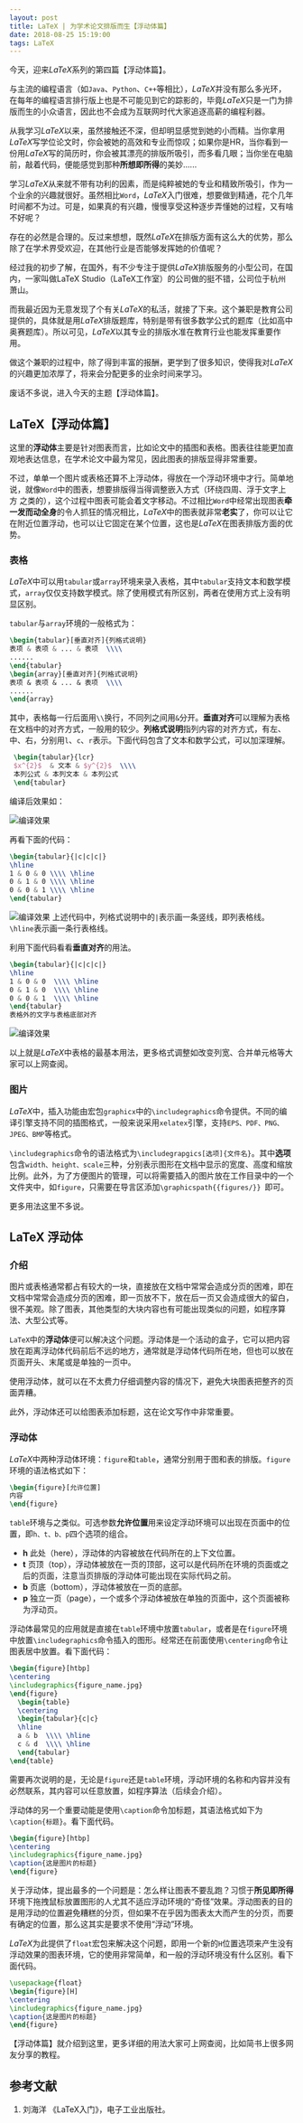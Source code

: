 ```yaml
---
layout: post
title: LaTeX | 为学术论文排版而生【浮动体篇】
date: 2018-08-25 15:19:00
tags: LaTeX
---
```


今天，迎来$LaTeX$系列的第四篇【浮动体篇】。

与主流的编程语言（如`Java`、`Python`、`C++`等相比），$LaTeX$并没有那么多光环，在每年的编程语言排行版上也是不可能见到它的踪影的，毕竟$LaTeX$只是一门为排版而生的小众语言，因此也不会成为互联网时代大家追逐高薪的编程利器。

从我学习$LaTeX$以来，虽然接触还不深，但却明显感觉到她的小而精。当你拿用$LaTeX$写学位论文时，你会被她的高效和专业而惊叹；如果你是HR，当你看到一份用$LaTeX$写的简历时，你会被其漂亮的排版所吸引，而多看几眼；当你坐在电脑前，敲着代码，便能感觉到那种**所想即所得**的美妙......

学习$LaTeX$从来就不带有功利的因素，而是纯粹被她的专业和精致所吸引，作为一个业余的兴趣就很好。虽然相比`Word`，$LaTeX$入门很难，想要做到精通，花个几年时间都不为过。可是，如果真的有兴趣，慢慢享受这种逐步弄懂她的过程，又有啥不好呢？

存在的必然是合理的。反过来想想，既然$LaTeX$在排版方面有这么大的优势，那么除了在学术界受欢迎，在其他行业是否能够发挥她的价值呢？

经过我的初步了解，在国外，有不少专注于提供$LaTeX$排版服务的小型公司，在国内，一家叫做LaTeX Studio（LaTeX工作室）的公司做的挺不错，公司位于杭州萧山。

而我最近因为无意发现了个有关$LaTeX$的私活，就接了下来。这个兼职是教育公司提供的，具体就是用$LaTeX$排版题库，特别是带有很多数学公式的题库（比如高中奥赛题库）。所以可见，$LaTeX$以其专业的排版水准在教育行业也能发挥重要作用。

做这个兼职的过程中，除了得到丰富的报酬，更学到了很多知识，使得我对$LaTeX$的兴趣更加浓厚了，将来会分配更多的业余时间来学习。

废话不多说，进入今天的主题【浮动体篇】。

## LaTeX【浮动体篇】
这里的**浮动体**主要是针对图表而言，比如论文中的插图和表格。图表往往能更加直观地表达信息，在学术论文中最为常见，因此图表的排版显得非常重要。

不过，单单一个图片或表格还算不上浮动体，得放在一个浮动环境中才行。简单地说，就像``Word``中的图表，想要排版得当得调整嵌入方式（环绕四周、浮于文字上方 之类的），这个过程中图表可能会着文字移动。不过相比``Word``中经常出现图表**牵一发而动全身**的令人抓狂的情况相比，$LaTeX$中的图表就非常**老实**了，你可以让它在附近位置浮动，也可以让它固定在某个位置，这也是$LaTeX$在图表排版方面的优势。

### 表格
$LaTeX$中可以用``tabular``或``array``环境来录入表格，其中``tabular``支持文本和数学模式，``array``仅仅支持数学模式。除了使用模式有所区别，两者在使用方式上没有明显区别。

``tabular``与``array``环境的一般格式为：

```latex
\begin{tabular}[垂直对齐]{列格式说明}
表项 & 表项 & ... & 表项  \\\\
......
\end{tabular}
\begin{array}[垂直对齐]{列格式说明}
表项 & 表项 & ... & 表项  \\\\ 
......
\end{array}
```




其中，表格每一行后面用``\\``换行，不同列之间用``&``分开。**垂直对齐**可以理解为表格在文档中的对齐方式，一般用的较少。**列格式说明**指列内容的对齐方式，有左、中、右，分别用``l``、``c``、``r``表示。下面代码包含了文本和数学公式，可以加深理解。
```latex
 \begin{tabular}{lcr}
 $x^{2}$  & 文本 & $y^{2}$  \\\\
 本列公式 & 本列文本 & 本列公式
 \end{tabular}
```
编译后效果如：

![编译效果](http://upload-images.jianshu.io/upload_images/2787497-30a3566e57b9a787.png?imageMogr2/auto-orient/strip%7CimageView2/2/w/1240)

再看下面的代码：
```latex
\begin{tabular}{|c|c|c|}
\hline
1 & 0 & 0 \\\\ \hline
0 & 1 & 0 \\\\ \hline
0 & 0 & 1 \\\\ \hline
\end{tabular}
```

![编译效果](http://upload-images.jianshu.io/upload_images/2787497-783fd308cb118b31.png?imageMogr2/auto-orient/strip%7CimageView2/2/w/1240)
上述代码中，列格式说明中的``|``表示画一条竖线，即列表格线。``\hline``表示画一条行表格线。

利用下面代码看看**垂直对齐**的用法。
```latex
\begin{tabular}{|c|c|c|}
\hline
1 & 0 & 0  \\\\ \hline
0 & 1 & 0  \\\\ \hline
0 & 0 & 1  \\\\ \hline
\end{tabular}
表格外的文字与表格底部对齐
```

![编译效果](http://upload-images.jianshu.io/upload_images/2787497-669a39d72ad15033.png?imageMogr2/auto-orient/strip%7CimageView2/2/w/1240)

以上就是$LaTeX$中表格的最基本用法，更多格式调整如改变列宽、合并单元格等大家可以上网查阅。

### 图片
$LaTeX$中，插入功能由宏包``graphicx``中的``\includegraphics``命令提供。不同的编译引擎支持不同的插图格式，一般来说采用``xelatex``引擎，支持``EPS、PDF、PNG、JPEG、BMP``等格式。

``\includegraphics``命令的语法格式为``\includegrapgics[选项]{文件名}``。其中**选项**包含``width、height、scale``三种，分别表示图形在文档中显示的宽度、高度和缩放比例。此外，为了方便图片的管理，可以将需要插入的图片放在工作目录中的一个文件夹中，如``figure``，只需要在导言区添加``\graphicspath{{figures/}} ``即可。

更多用法这里不多说。

## LaTeX 浮动体
### 介绍
图片或表格通常都占有较大的一块，直接放在文档中常常会造成分页的困难，即在文档中常常会造成分页的困难，即一页放不下，放在后一页又会造成很大的留白，很不美观。除了图表，其他类型的大块内容也有可能出现类似的问题，如程序算法、大型公式等。

`LaTeX`中的**浮动体**便可以解决这个问题。浮动体是一个活动的盒子，它可以把内容放在距离浮动体代码前后不远的地方，通常就是浮动体代码所在地，但也可以放在页面开头、末尾或是单独的一页中。

使用浮动体，就可以在不太费力仔细调整内容的情况下，避免大块图表把整齐的页面弄糟。

此外，浮动体还可以给图表添加标题，这在论文写作中非常重要。

### 浮动体
$LaTeX$中两种浮动体环境：``figure``和``table``，通常分别用于图和表的排版。``figure``环境的语法格式如下：
```latex
\begin{figure}[允许位置]
内容
\end{figure}
```
``table``环境与之类似。可选参数**允许位置**用来设定浮动环境可以出现在页面中的位置，即``h、t、b、p``四个选项的组合。

- **h** 此处（here），浮动体的内容被放在代码所在的上下文位置。
- **t** 页顶（top），浮动体被放在一页的顶部，这可以是代码所在环境的页面或之后的页面，注意当页排版的浮动体可能出现在实际代码之前。
- **b** 页底（bottom），浮动体被放在一页的底部。
- **p** 独立一页（page），一个或多个浮动体被放在单独的页面中，这个页面被称为浮动页。

浮动体最常见的应用就是直接在``table``环境中放置``tabular``，或者是在``figure``环境中放置``\includegraphics``命令插入的图形。经常还在前面使用``\centering``命令让图表居中放置。看下面代码：
```latex
\begin{figure}[htbp]
\centering
\includegraphics{figure_name.jpg}
\end{figure}
  \begin{table}
  \centering
  \begin{tabular}{c|c}
  \hline
  a & b  \\\\ \hline
  c & d  \\\\ \hline
  \end{tabular}
\end{table}
```
需要再次说明的是，无论是``figure``还是``table``环境，浮动环境的名称和内容并没有必然联系，其内容可以任意放置，如程序算法（后续会介绍）。

浮动体的另一个重要动能是使用``\caption``命令加标题，其语法格式如下为``\caption{标题}``。看下面代码。
```latex
\begin{figure}[htbp]
\centering
\includegraphics{figure_name.jpg}
\caption{这是图片的标题}
\end{figure}
```
关于浮动体，提出最多的一个问题是：怎么样让图表不要乱跑？习惯于**所见即所得**环境下拖拽鼠标放置图形的人尤其不适应浮动环境的“奇怪”效果。浮动图表的目的是用浮动的位置避免糟糕的分页，但如果不在乎因为图表太大而产生的分页，而要有确定的位置，那么这其实是要求不使用“浮动”环境。

$LaTeX$为此提供了``float``宏包来解决这个问题，即用一个新的``H``位置选项来产生没有浮动效果的图表环境，它的使用非常简单，和一般的浮动环境没有什么区别。看下面代码。
```latex
\usepackage{float}
\begin{figure}[H]
\centering
\includegraphics{figure_name.jpg}
\caption{这是图片的标题}
\end{figure}
```
【浮动体篇】就介绍到这里，更多详细的用法大家可上网查阅，比如简书上很多网友分享的教程。

## 参考文献
1. 刘海洋 《LaTeX入门》，电子工业出版社。